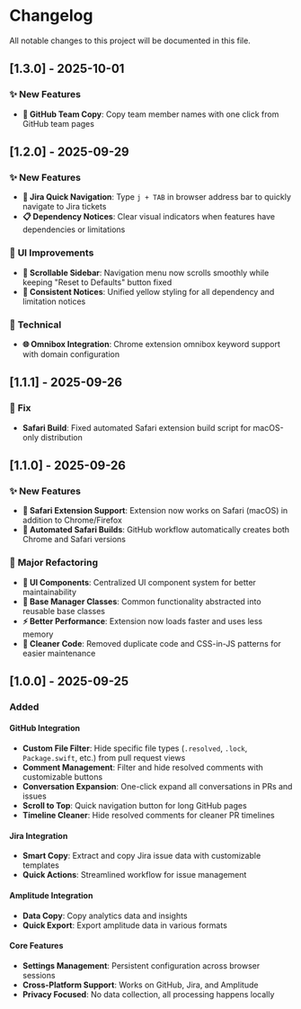 # Changelog

All notable changes to this project will be documented in this file.

## [1.3.0] - 2025-10-01

### ✨ **New Features**
- **👥 GitHub Team Copy**: Copy team member names with one click from GitHub team pages

## [1.2.0] - 2025-09-29

### ✨ **New Features**
- **🚀 Jira Quick Navigation**: Type `j + TAB` in browser address bar to quickly navigate to Jira tickets
- **📋 Dependency Notices**: Clear visual indicators when features have dependencies or limitations

### 🎨 **UI Improvements**
- **📜 Scrollable Sidebar**: Navigation menu now scrolls smoothly while keeping "Reset to Defaults" button fixed
- **🔔 Consistent Notices**: Unified yellow styling for all dependency and limitation notices

### 🔧 **Technical**
- **🌐 Omnibox Integration**: Chrome extension omnibox keyword support with domain configuration

## [1.1.1] - 2025-09-26

### 🔧 **Fix**
- **Safari Build**: Fixed automated Safari extension build script for macOS-only distribution

## [1.1.0] - 2025-09-26

### ✨ **New Features**
- **🍎 Safari Extension Support**: Extension now works on Safari (macOS) in addition to Chrome/Firefox
- **🤖 Automated Safari Builds**: GitHub workflow automatically creates both Chrome and Safari versions

### 🔧 **Major Refactoring**
- **🎨 UI Components**: Centralized UI component system for better maintainability
- **🧩 Base Manager Classes**: Common functionality abstracted into reusable base classes
- **⚡ Better Performance**: Extension now loads faster and uses less memory
- **🧹 Cleaner Code**: Removed duplicate code and CSS-in-JS patterns for easier maintenance

## [1.0.0] - 2025-09-25

### Added

#### GitHub Integration
- **Custom File Filter**: Hide specific file types (`.resolved`, `.lock`, `Package.swift`, etc.) from pull request views
- **Comment Management**: Filter and hide resolved comments with customizable buttons
- **Conversation Expansion**: One-click expand all conversations in PRs and issues
- **Scroll to Top**: Quick navigation button for long GitHub pages
- **Timeline Cleaner**: Hide resolved comments for cleaner PR timelines

#### Jira Integration
- **Smart Copy**: Extract and copy Jira issue data with customizable templates
- **Quick Actions**: Streamlined workflow for issue management

#### Amplitude Integration
- **Data Copy**: Copy analytics data and insights
- **Quick Export**: Export amplitude data in various formats

#### Core Features
- **Settings Management**: Persistent configuration across browser sessions
- **Cross-Platform Support**: Works on GitHub, Jira, and Amplitude
- **Privacy Focused**: No data collection, all processing happens locally
